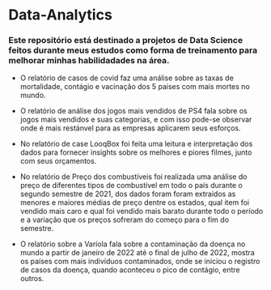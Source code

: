 # Data-Analytics

### Este repositório está destinado a projetos de Data Science feitos durante meus estudos como forma de treinamento para melhorar minhas habilidadades na área.

- O relatório de casos de covid faz uma análise sobre as taxas de mortalidade, contágio e vacinação dos 5 paises com mais mortes no mundo.

- O relatório de análise dos jogos mais vendidos de PS4 fala sobre os jogos mais vendidos e suas categorias, e com isso pode-se observar onde é mais restánvel para as empresas aplicarem seus esforços.

- No relatório de case LooqBox foi feita uma leitura e interpretação dos dados para fornecer insights sobre os melhores e piores filmes, junto com seus orçamentos.

- No relatório de Preço dos combustíveis foi realizada uma análise do preço de diferentes tipos de combustível em todo o país durante o segundo semestre de 2021, dos dados foram foram extraidos as menores e maiores médias de preço dentre os estados, qual item foi vendido mais caro e qual foi vendido mais barato durante todo o período e a variação que os preços sofreram do começo para o fim do semestre.

- O relatório sobre a Varíola fala sobre a contaminação da doença no mundo a partir de janeiro de 2022 até o final de julho de 2022, mostra os países com mais indivíduos contaminados, onde se iniciou o registro de casos da doença, quando aconteceu o pico de contágio, entre outros.
